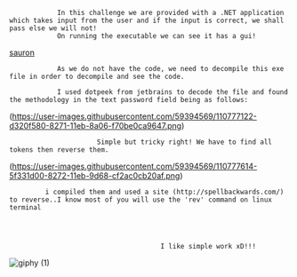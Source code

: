                 In this challenge we are provided with a .NET application which takes input from the user and if the input is correct, we shall pass else we will not!
                On running the executable we can see it has a gui!

[sauron](https://user-images.githubusercontent.com/59394569/110738037-a05e0980-823f-11eb-967a-5445e6072e98.png)


                As we do not have the code, we need to decompile this exe file in order to decompile and see the code.

                I used dotpeek from jetbrains to decode the file and found the methodology in the text password field being as follows: 

(https://user-images.githubusercontent.com/59394569/110777122-d320f580-8271-11eb-8a06-f70be0ca9647.png)

                          Simple but tricky right! We have to find all tokens then reverse them.

(https://user-images.githubusercontent.com/59394569/110777614-5f331d00-8272-11eb-9d68-cf2ac0cb20af.png)


             i compiled them and used a site (http://spellbackwards.com/) to reverse..I know most of you will use the 'rev' command on linux terminal




                                          I like simple work xD!!!
                                          
![giphy (1)](https://user-images.githubusercontent.com/59394569/110780601-ed5cd280-8275-11eb-9de9-e6390c6fc136.gif)





